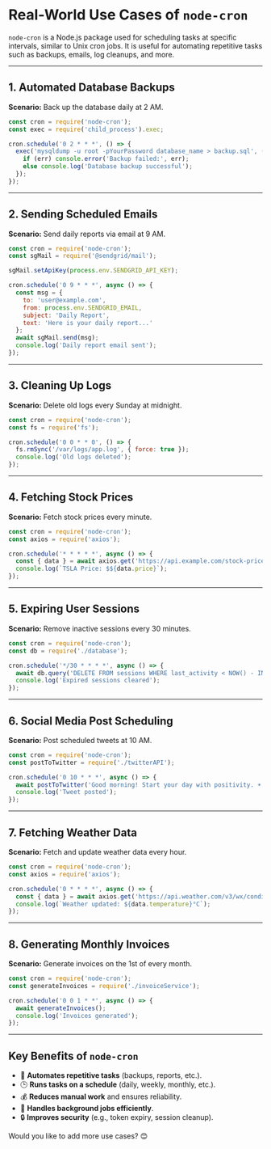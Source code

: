 # Real-World Use Cases of `node-cron`

`node-cron` is a Node.js package used for scheduling tasks at specific intervals, similar to Unix cron jobs. It is useful for automating repetitive tasks such as backups, emails, log cleanups, and more.

---

## **1. Automated Database Backups**
**Scenario:** Back up the database daily at 2 AM.

```javascript
const cron = require('node-cron');
const exec = require('child_process').exec;

cron.schedule('0 2 * * *', () => {
  exec('mysqldump -u root -pYourPassword database_name > backup.sql', (err) => {
    if (err) console.error('Backup failed:', err);
    else console.log('Database backup successful');
  });
});
```

---

## **2. Sending Scheduled Emails**
**Scenario:** Send daily reports via email at 9 AM.

```javascript
const cron = require('node-cron');
const sgMail = require('@sendgrid/mail');

sgMail.setApiKey(process.env.SENDGRID_API_KEY);

cron.schedule('0 9 * * *', async () => {
  const msg = {
    to: 'user@example.com',
    from: process.env.SENDGRID_EMAIL,
    subject: 'Daily Report',
    text: 'Here is your daily report...'
  };
  await sgMail.send(msg);
  console.log('Daily report email sent');
});
```

---

## **3. Cleaning Up Logs**
**Scenario:** Delete old logs every Sunday at midnight.

```javascript
const cron = require('node-cron');
const fs = require('fs');

cron.schedule('0 0 * * 0', () => {
  fs.rmSync('/var/logs/app.log', { force: true });
  console.log('Old logs deleted');
});
```

---

## **4. Fetching Stock Prices**
**Scenario:** Fetch stock prices every minute.

```javascript
const cron = require('node-cron');
const axios = require('axios');

cron.schedule('* * * * *', async () => {
  const { data } = await axios.get('https://api.example.com/stock-price?symbol=TSLA');
  console.log(`TSLA Price: $${data.price}`);
});
```

---

## **5. Expiring User Sessions**
**Scenario:** Remove inactive sessions every 30 minutes.

```javascript
const cron = require('node-cron');
const db = require('./database');

cron.schedule('*/30 * * * *', async () => {
  await db.query('DELETE FROM sessions WHERE last_activity < NOW() - INTERVAL 30 MINUTE');
  console.log('Expired sessions cleared');
});
```

---

## **6. Social Media Post Scheduling**
**Scenario:** Post scheduled tweets at 10 AM.

```javascript
const cron = require('node-cron');
const postToTwitter = require('./twitterAPI');

cron.schedule('0 10 * * *', async () => {
  await postToTwitter('Good morning! Start your day with positivity. ☀️');
  console.log('Tweet posted');
});
```

---

## **7. Fetching Weather Data**
**Scenario:** Fetch and update weather data every hour.

```javascript
const cron = require('node-cron');
const axios = require('axios');

cron.schedule('0 * * * *', async () => {
  const { data } = await axios.get('https://api.weather.com/v3/wx/conditions/current?apiKey=YOUR_KEY');
  console.log(`Weather updated: ${data.temperature}°C`);
});
```

---

## **8. Generating Monthly Invoices**
**Scenario:** Generate invoices on the 1st of every month.

```javascript
const cron = require('node-cron');
const generateInvoices = require('./invoiceService');

cron.schedule('0 0 1 * *', async () => {
  await generateInvoices();
  console.log('Invoices generated');
});
```

---

## **Key Benefits of `node-cron`**

- 🚀 **Automates repetitive tasks** (backups, reports, etc.).
- 🕒 **Runs tasks on a schedule** (daily, weekly, monthly, etc.).
- 💰 **Reduces manual work** and ensures reliability.
- 🔄 **Handles background jobs efficiently**.
- 🔒 **Improves security** (e.g., token expiry, session cleanup).

Would you like to add more use cases? 😊


